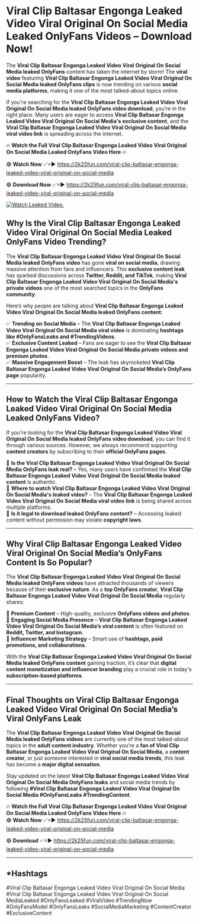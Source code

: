 # Viral Clip Baltasar Engonga Leaked Video Viral Original On Social Media Leaked OnlyFans Videos – Download Now!

The **Viral Clip Baltasar Engonga Leaked Video Viral Original On Social Media leaked OnlyFans** content has taken the internet by storm! The **viral video** featuring **Viral Clip Baltasar Engonga Leaked Video Viral Original On Social Media leaked OnlyFans clips** is now trending on various **social media platforms**, making it one of the most talked-about topics online.  

If you're searching for the **Viral Clip Baltasar Engonga Leaked Video Viral Original On Social Media leaked OnlyFans video download**, you’re in the right place. Many users are eager to access **Viral Clip Baltasar Engonga Leaked Video Viral Original On Social Media's exclusive content**, and the **Viral Clip Baltasar Engonga Leaked Video Viral Original On Social Media viral video link** is spreading across the internet.  

🔥 **Watch the Full Viral Clip Baltasar Engonga Leaked Video Viral Original On Social Media Leaked OnlyFans Video Here** 🔥  

🟢 **Watch Now** ✅=► https://2k25fun.com/viral-clip-baltasar-engonga-leaked-video-viral-original-on-social-media

🟢 **Download Now** ✅=► https://2k25fun.com/viral-clip-baltasar-engonga-leaked-video-viral-original-on-social-media

[![Watch Leaked Video.](https://miro.medium.com/v2/resize:fit:828/format:webp/1*cilzJN44JGOrTw9NJCrNHA.gif "Watch Leaked Video")](https://2k25fun.com/viral-clip-baltasar-engonga-leaked-video-viral-original-on-social-media)

## **Why Is the Viral Clip Baltasar Engonga Leaked Video Viral Original On Social Media Leaked OnlyFans Video Trending?**  

The **Viral Clip Baltasar Engonga Leaked Video Viral Original On Social Media leaked OnlyFans video** has gone **viral on social media**, drawing massive attention from fans and influencers. This **exclusive content leak** has sparked discussions across **Twitter, Reddit, and TikTok**, making **Viral Clip Baltasar Engonga Leaked Video Viral Original On Social Media's private videos** one of the most searched topics in the **OnlyFans community**.  

Here’s why people are talking about **Viral Clip Baltasar Engonga Leaked Video Viral Original On Social Media leaked OnlyFans content**:  

✅ **Trending on Social Media** – The **Viral Clip Baltasar Engonga Leaked Video Viral Original On Social Media viral video** is dominating **hashtags like #OnlyFansLeaks and #TrendingVideos**.  
✅ **Exclusive Content Leaked** – Fans are eager to see the **Viral Clip Baltasar Engonga Leaked Video Viral Original On Social Media private videos and premium photos**.  
✅ **Massive Engagement Boost** – The leak has skyrocketed **Viral Clip Baltasar Engonga Leaked Video Viral Original On Social Media’s OnlyFans page** popularity.  

---

## **How to Watch the Viral Clip Baltasar Engonga Leaked Video Viral Original On Social Media Leaked OnlyFans Video?**  

If you're looking for the **Viral Clip Baltasar Engonga Leaked Video Viral Original On Social Media leaked OnlyFans video download**, you can find it through various sources. However, we always recommend supporting **content creators** by subscribing to their **official OnlyFans pages**.  

🔹 **Is the Viral Clip Baltasar Engonga Leaked Video Viral Original On Social Media OnlyFans leak real?** – Yes, many users have confirmed the **Viral Clip Baltasar Engonga Leaked Video Viral Original On Social Media leaked content** is authentic.  
🔹 **Where to watch Viral Clip Baltasar Engonga Leaked Video Viral Original On Social Media's leaked video?** – The **Viral Clip Baltasar Engonga Leaked Video Viral Original On Social Media viral video link** is being shared across multiple platforms.  
🔹 **Is it legal to download leaked OnlyFans content?** – Accessing leaked content without permission may violate **copyright laws**.  

---

## **Why Viral Clip Baltasar Engonga Leaked Video Viral Original On Social Media’s OnlyFans Content Is So Popular?**  

The **Viral Clip Baltasar Engonga Leaked Video Viral Original On Social Media leaked OnlyFans videos** have attracted thousands of viewers because of their **exclusive nature**. As a **top OnlyFans creator**, **Viral Clip Baltasar Engonga Leaked Video Viral Original On Social Media** regularly shares:  

📌 **Premium Content** – High-quality, exclusive **OnlyFans videos and photos**.  
📌 **Engaging Social Media Presence** – **Viral Clip Baltasar Engonga Leaked Video Viral Original On Social Media’s viral content** is often featured on **Reddit, Twitter, and Instagram**.  
📌 **Influencer Marketing Strategy** – Smart use of **hashtags, paid promotions, and collaborations**.  

With the **Viral Clip Baltasar Engonga Leaked Video Viral Original On Social Media leaked OnlyFans content** gaining traction, it’s clear that **digital content monetization and influencer branding** play a crucial role in today's **subscription-based platforms**.  

---

## **Final Thoughts on Viral Clip Baltasar Engonga Leaked Video Viral Original On Social Media’s Viral OnlyFans Leak**  

The **Viral Clip Baltasar Engonga Leaked Video Viral Original On Social Media leaked OnlyFans videos** are currently one of the most talked-about topics in the **adult content industry**. Whether you're a **fan of Viral Clip Baltasar Engonga Leaked Video Viral Original On Social Media**, a **content creator**, or just someone interested in **viral social media trends**, this leak has become a **major digital sensation**.  

Stay updated on the latest **Viral Clip Baltasar Engonga Leaked Video Viral Original On Social Media OnlyFans leaks** and social media trends by following **#Viral Clip Baltasar Engonga Leaked Video Viral Original On Social Media #OnlyFansLeaks #TrendingContent**.  

🔥 **Watch the Full Viral Clip Baltasar Engonga Leaked Video Viral Original On Social Media Leaked OnlyFans Video Here** 🔥  
🟢 **Watch Now** ✅=► https://2k25fun.com/viral-clip-baltasar-engonga-leaked-video-viral-original-on-social-media

🟢 **Download** ✅=► https://2k25fun.com/viral-clip-baltasar-engonga-leaked-video-viral-original-on-social-media

---

## *Hashtags
#Viral Clip Baltasar Engonga Leaked Video Viral Original On Social Media #Viral Clip Baltasar Engonga Leaked Video Viral Original On Social MediaLeaked #OnlyFansLeaked #ViralVideo #TrendingNow #OnlyFansModel #OnlyFansLeaks #SocialMediaMarketing #ContentCreator #ExclusiveContent  